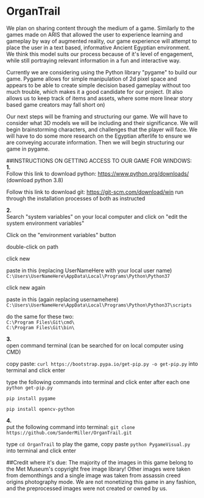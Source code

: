 # OrganTrail

We plan on sharing content through the medium of a game. Similarly to the games made on ARIS that allowed the user to experience learning and gameplay by way of augmented reality, our game experience will attempt to place the user in a text based, informative Ancient Egyptian environment. We think this model suits our process because of it's level of engagement, while still portraying relevant information in a fun and interactive way.

Currently we are considering using the Python library "pygame" to build our game. Pygame allows for simple manipulation of 2d pixel space and appears to be able to create simple decision based gameplay without too much trouble, which makes it a good candidate for our project. (It also allows us to keep track of items and assets, where some more linear story based game creators may fall short on)

Our next steps will be framing and structuring our game. We will have to consider what 3D models we will be including and their significance. We will begin brainstorming characters, and challenges that the player will face. We will have to do some more research on the Egyptian afterlife to ensure we are conveying accurate information. Then we will begin structuring our game in pygame.


##INSTRUCTIONS ON GETTING ACCESS TO OUR GAME FOR WINDOWS:<br/>
**1.** <br/>
Follow this link to download python: https://www.python.org/downloads/ (download python 3.8)

Follow this link to download git: https://git-scm.com/download/win
run through the installation processes of both as instructed

**2.** <br/>
Search "system variables" on your local computer and click on "edit the system environment variables"

Click on the "environment variables" button

double-click on path

click new

paste in this (replacing UserNameHere with your local user name) `C:\Users\UserNameHere\AppData\Local\Programs\Python\Python37`

click new again

paste in this (again replacing usernamehere) `C:\Users\UserNameHere\AppData\Local\Programs\Python\Python37\scripts`

do the same for these two:<br/>
`C:\Program Files\Git\cmd\`<br/>
`C:\Program Files\Git\bin\`


**3.** <br/>
open command terminal (can be searched for on local computer using CMD)

copy paste:      `curl https://bootstrap.pypa.io/get-pip.py -o get-pip.py`             into terminal and click enter

type the following commands into terminal and click enter after each one <br/>
`python get-pip.py` 

`pip install pygame`

`pip install opencv-python`

**4.**<br/>
put the following command into terminal: `git clone https://github.com/SanderMiller/OrganTrail.git`

type `cd OrganTrail`
to play the game, copy paste `python PygameVisual.py` into terminal and click enter


##Credit where it's due:
The majority of the images in this game belong to the Met Museum's copyright free image library! Other images were taken from demonthings and a single image was taken from assassin creed origins photography mode. We are not monetizing this game in any fashion, and the preprocessed images were not created or owned by us.
